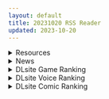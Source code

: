 ```yaml
---
layout: default
title: 20231020 RSS Reader
updated: 2023-10-20
---
```


<details class='content-parent'>
<summary>
Resources
</summary>
<details class='content-child'>
<summary>
<span class='rss-title'> [官方三语][自购][RJ01107266][やせうまロール]女装少年ヒーローのきみが邪悪な組織でTSして淫らな女幹部に堕ちるまんがートランスダークエグゼクティブー </span> <a class='rss-link' href='https://gmgard.com/gm123923' target='_blank'>&nbsp;</a>
<div class='rss-published'> 🕛 20231019 15:44:49</div>
</summary>
<img src="https://static.gmgard.us/Images/upload/18327192323285136.jpg" /><br /><p>TS性转恶堕战斗员系列，终于迎来了第三部~</p>
</details>
<details class='content-child'>
<summary>
<span class='rss-title'> [RJ01104045](同人音声)[パステル×トリップ]本当に深い耳奥"スタンプ"舐め ~お耳の奥に舌先をぐいぐい押し当てる≪深層圧着ASMR≫~[DL版] </span> <a class='rss-link' href='https://gmgard.com/gm123922' target='_blank'>&nbsp;</a>
<div class='rss-published'> 🕛 20231019 15:44:17</div>
</summary>
<img src="https://static.gmgard.us/Images/upload/20246192250079695.jpg" /><br /><p>パステル×トリップ 深层ASMR系列新作，能媲美妄想研究所的耳压音效，听感相当不错！三森太太一如既往稳定发挥。</p>
</details>
<details class='content-child'>
<summary>
<span class='rss-title'> [设定集] ARKNIGHTS OFFICIAL ARTWORKS VOL.1 RESET 明日方舟官方美术设定集 Vol.1 RESET 重置版 </span> <a class='rss-link' href='https://gmgard.com/gm123914' target='_blank'>&nbsp;</a>
<div class='rss-published'> 🕛 20231019 15:36:40</div>
</summary>
<img src="https://static.gmgard.us/Images/upload/88781182125281109.jpg" /><br /><p>资源来源网络 &nbsp; 非自购</p>
</details>
<details class='content-child'>
<summary>
<span class='rss-title'> [UNiSONSHIFT:Blossom] 君の名残は静かに揺れて / 君之余影静静地摇曳着 汉化硬盘版[旧汉化重译][SOAR団][1.12G][BDOD] </span> <a class='rss-link' href='https://www.south-plus.net/read.php?tid=1980133' target='_blank'>&nbsp;</a>
<div class='rss-published'> 🕛 20231019 15:11:48</div>
</summary>
[url=https://sm.ms/image/MvXkGoeZdBQHi1q]<img src='https://s2.loli.net/2023/10/19/MvXkGoeZdBQHi1q.jpg'/>[/url]
开发品牌：UNiSONSHIFT:Blossom
发售日期：2010-05-28
原       画：伊東雑音 , ぺろ(Pero、本田たまのすけ) , 笹倉綾人
脚       本：シナリオ    ..
</details>
<details class='content-child'>
<summary>
<span class='rss-title'> [无修正][未知字幕组][ビーム エンタテインメント] 居候天国 1+2 </span> <a class='rss-link' href='https://gmgard.com/gm123918' target='_blank'>&nbsp;</a>
<div class='rss-published'> 🕛 20231019 12:27:27</div>
</summary>
<img src="https://iili.io/JFLkI6v.gif" /><br /><p>男主双亲在国外 只能借助婶婶家 婶婶拿男主女装的照片威胁 要求天天跟婶婶做 做完之后两姐妹也加入战斗</p>
</details>
<details class='content-child'>
<summary>
<span class='rss-title'> [里番合集]2023年09月里番合集×8部合集 </span> <a class='rss-link' href='https://gmgard.com/gm123917' target='_blank'>&nbsp;</a>
<div class='rss-published'> 🕛 20231019 12:23:43</div>
</summary>
<img src="https://static.gmgard.us/Images/upload/28346191141320727.jpg" /><br /><p>OVA ツンデロシリーズ ＃1.jpg
OVA ツンデロシリーズ ＃2.jpg
くノ一○○伝 紫陽花 第二話 悪徳商人、越後屋 白濁に咲くは悪の華.jpg
ナイトテール 第一話 私は夢魔を倒すもの、ナイトテール！.jpg
告白…… ～ふわパイオトナギャルの覚悟～.jpg
図書室ノ彼女 THE ANIMATION 第6巻 ～女教師ガ堕チルマデ（後編）～.jpg
種付おじさんとパパっ子JD○○生活 T</p>
</details>
<details class='content-child'>
<summary>
<span class='rss-title'> [官方中字][自购][RJ01099196](同人音声)[青春×フェティシズム]JK精灵的异世界孕活~高个子丰满黑暗精灵的全力甜蜜榨精~ </span> <a class='rss-link' href='https://gmgard.com/gm123915' target='_blank'>&nbsp;</a>
<div class='rss-published'> 🕛 20231019 12:23:22</div>
</summary>
<img src="https://static.gmgard.us/Images/upload/14151190410457708.jpg" /><br /><p>系列第4作！黑皮精灵公主登场！！！今天刚发的季度绩效马上就拿来购入了！！前作我也投了不妨大家去支持下</p>
</details>

</details>
<details class='content-parent'>
<summary>
News
</summary>
<details class='content-child'>
<summary>
<span class='rss-title'> 3D紳士動作冒險《無盡迷宮：惡女末途》11月登上Steam，R18 DLC免費使用 </span> <a class='rss-link' href='https://www.4gamers.com.tw/news/detail/60363/widow-in-the-endless-labyrinth-coming-to-steam-on-november' target='_blank'>&nbsp;</a>
<div class='rss-published'> 🕛 20231019 11:42:53</div>
</summary>
<img src="https://img.4gamers.com.tw/news-image/874493f1-b5c2-4f55-a7bf-5b2ce033d83e.jpg"/>
那個方舟之後又有新作了
</details>

</details>
<details class='content-parent'>
<summary>
DLsite Game Ranking
</summary>
<details class='content-child'>
<summary>
<span class='rss-title'> ハチナ怪異譚 [八角家] </span> <a class='rss-link' href='https://www.dlsite.com/maniax/work/=/product_id/RJ431925.html' target='_blank'>&nbsp;</a>
<div class='rss-published'> 🕛 20231020 13:09:03</div>
</summary>
<img src ="http://img.dlsite.jp/modpub/images2/work/doujin/RJ432000/RJ431925_img_main.jpg"/><br/>ぴっちりインナー和装少女が催眠・拘束・状態異常まみれになりながら戦う濃厚Hアクション
</details>
<details class='content-child'>
<summary>
<span class='rss-title'> 護身術道場 秘密のNTRレッスン [WAKUWAKU] </span> <a class='rss-link' href='https://www.dlsite.com/maniax/work/=/product_id/RJ01053661.html' target='_blank'>&nbsp;</a>
<div class='rss-published'> 🕛 20231020 13:09:03</div>
</summary>
<img src ="http://img.dlsite.jp/modpub/images2/work/doujin/RJ01054000/RJ01053661_img_main.jpg"/><br/>これはシミュレーション系のエロゲーで、ユーモアな要素が盛り込まれています。
</details>
<details class='content-child'>
<summary>
<span class='rss-title'> 護身術道場 秘密のNTRレッスン -葵編- [WAKUWAKU] </span> <a class='rss-link' href='https://www.dlsite.com/maniax/work/=/product_id/RJ01083821.html' target='_blank'>&nbsp;</a>
<div class='rss-published'> 🕛 20231020 13:09:03</div>
</summary>
<img src ="http://img.dlsite.jp/modpub/images2/work/doujin/RJ01084000/RJ01083821_img_main.jpg"/><br/>護身術道場 秘密のNTRレッスンのDLCをプレイする為には、別途ゲーム本体が必要です。山神の娘である葵ちゃんと主人公のストーリーを描いています。
</details>
<details class='content-child'>
<summary>
<span class='rss-title'> 忍堕とし [まろん☆まろん] </span> <a class='rss-link' href='https://www.dlsite.com/maniax/work/=/product_id/RJ01052320.html' target='_blank'>&nbsp;</a>
<div class='rss-published'> 🕛 20231020 13:09:03</div>
</summary>
<img src ="http://img.dlsite.jp/modpub/images2/work/doujin/RJ01053000/RJ01052320_img_main.jpg"/><br/>クリックで簡単に調教が楽しめる おさわり調教シミュレーションゲーム!!!たくさんのシーンがあるため、飽きることなく調教を楽しめます!!!調教シーンはフルアニメ&フルボイス! Live2Dを利用したぬるぬると動くアニメーション調教を、ぜひ体感してください!
</details>
<details class='content-child'>
<summary>
<span class='rss-title'> 駆動妖精アイディールレイズ [Riez-ON] </span> <a class='rss-link' href='https://www.dlsite.com/maniax/work/=/product_id/RJ406835.html' target='_blank'>&nbsp;</a>
<div class='rss-published'> 🕛 20231020 13:09:03</div>
</summary>
<img src ="http://img.dlsite.jp/modpub/images2/work/doujin/RJ407000/RJ406835_img_main.jpg"/><br/>「舞え、超音速の機械妖精」近未来SFハイスピード3Dアクションへようこそ
</details>

</details>
<details class='content-parent'>
<summary>
DLsite Voice Ranking
</summary>
<details class='content-child'>
<summary>
<span class='rss-title'> ★10/22まで限定特典付き★双子ロリ爆乳の媚び媚びお兄ちゃん誘惑【ロリ爆乳の双子が大好きなお兄ちゃんをメロメロにして、気持ちいいお漏らしぴゅっぴゅをさせる話】 [常世常闇所々] </span> <a class='rss-link' href='https://www.dlsite.com/maniax/work/=/product_id/RJ01096800.html' target='_blank'>&nbsp;</a>
<div class='rss-published'> 🕛 20231020 13:09:06</div>
</summary>
<img src ="http://img.dlsite.jp/modpub/images2/work/doujin/RJ01097000/RJ01096800_img_main.jpg"/><br/>ロリ爆乳の双子が大好きな親戚のお兄ちゃんを誘惑して、メロメロにさせてしまう甘々なマゾ向けの話です。女の子達に結婚を迫られるお兄ちゃん…左右から柔らかくて大きいおっぱいを押し付けられたり、耳を小さなお口でしゃぶられたり、少しずつ双子の魅力にハマっていきます…お兄ちゃんは魅惑的なロリ姉妹に負けてしまうのでしょうか?CV みもりあいの様
</details>
<details class='content-child'>
<summary>
<span class='rss-title'> チンカス掃除までしてくれる世話焼きな妹JKとの生活 [スイカ熟成保証委員会] </span> <a class='rss-link' href='https://www.dlsite.com/maniax/work/=/product_id/RJ01086281.html' target='_blank'>&nbsp;</a>
<div class='rss-published'> 🕛 20231020 13:09:06</div>
</summary>
<img src ="http://img.dlsite.jp/modpub/images2/work/doujin/RJ01087000/RJ01086281_img_main.jpg"/><br/>ある日、リビングでうたた寝をしていたあなたは、下腹部の妙な快感で目を覚ます。 美奈穂があなたのペニスを咥え、舌と唇で丹念にチンカス掃除をしていた──
</details>
<details class='content-child'>
<summary>
<span class='rss-title'> JK精灵的异世界孕活 ～高个子丰满黑暗精灵的全力甜蜜榨精～ [青春×フェティシズム] </span> <a class='rss-link' href='https://www.dlsite.com/maniax/work/=/product_id/RJ01099196.html' target='_blank'>&nbsp;</a>
<div class='rss-published'> 🕛 20231020 13:09:06</div>
</summary>
<img src ="http://img.dlsite.jp/modpub/images2/work/doujin/RJ01100000/RJ01099196_img_main.jpg"/><br/>「甜蜜逆强〇」×「无知丰满黑暗精灵」×「异文化青春交流」你喜欢黑暗精灵吗? 这个黑暗精灵,无论哪里都十分丰满♪她将用压倒性的身体从你身上榨取精液♪ 被巨大的黑暗精灵的身体包裹,被逐渐地榨干精液的快感…你想尝试一下吗?
</details>
<details class='content-child'>
<summary>
<span class='rss-title'> 【美食攻略】Delicious!讓人肉好吃的秘訣【中文音聲】 [Night Story 夜來聲聆] </span> <a class='rss-link' href='https://www.dlsite.com/maniax/work/=/product_id/RJ01106556.html' target='_blank'>&nbsp;</a>
<div class='rss-published'> 🕛 20231020 13:09:06</div>
</summary>
<img src ="http://img.dlsite.jp/modpub/images2/work/doujin/RJ01107000/RJ01106556_img_main.jpg"/><br/>早上醒來,你發現自己躺在一個陌生的地方,手腳還被銬著,看著面帶笑容的女同事予晨興致勃勃進行烹飪的事前準備,踩著輕快腳步慢慢逼近,強烈的恐懼感瞬間湧上你的心頭.....
</details>
<details class='content-child'>
<summary>
<span class='rss-title'> 【透き通る低音】隣の席の一ノ瀬さん。クールでダウナーな彼女との駆け引きえっち。 [桃色みんと] </span> <a class='rss-link' href='https://www.dlsite.com/maniax/work/=/product_id/RJ01075068.html' target='_blank'>&nbsp;</a>
<div class='rss-published'> 🕛 20231020 13:09:06</div>
</summary>
<img src ="http://img.dlsite.jp/modpub/images2/work/doujin/RJ01076000/RJ01075068_img_main.jpg"/><br/>あるきっかけで、“隣の席の一ノ瀬さん”のセフレになる事に…。お互いがヤりたい時にヤる関係…。そのクールな性格からは想像できない程に、彼女の性欲は強くて…。手コキする彼女の手が少し冷たい事…。彼女の秘所が火傷しそうなほどに熱い事…。最奥を突けば押し殺すように吐息を漏らす事を…。”僕”は知っている…。「私らセフレでしょ?何の用かって…セックスしかないじゃん…」
</details>

</details>
<details class='content-parent'>
<summary>
DLsite Comic Ranking
</summary>
<details class='content-child'>
<summary>
<span class='rss-title'> 女装少年ヒーローのきみが邪悪な組織でTSして淫らな女幹部に堕ちるまんがートランスダークエグゼクティブー [やせうまロール] </span> <a class='rss-link' href='https://www.dlsite.com/maniax/work/=/product_id/RJ01107266.html' target='_blank'>&nbsp;</a>
<div class='rss-published'> 🕛 20231020 13:09:08</div>
</summary>
<img src ="http://img.dlsite.jp/modpub/images2/work/doujin/RJ01108000/RJ01107266_img_main.jpg"/><br/>ピッチリスゥツの女装少年ヒーローが心の闇をくすぐられTS!むっちりギチギチ緊縛スゥツの巨乳女幹部に堕ちる!淫紋やニプルファックも!前作見てなくても大丈夫!裸なし全編テカテカツヤツヤラバースーツ!
</details>
<details class='content-child'>
<summary>
<span class='rss-title'> ヒル○ャールの肉床～波沫の章～ [可老家] </span> <a class='rss-link' href='https://www.dlsite.com/maniax/work/=/product_id/RJ01100852.html' target='_blank'>&nbsp;</a>
<div class='rss-published'> 🕛 20231020 13:09:08</div>
</summary>
<img src ="http://img.dlsite.jp/modpub/images2/work/doujin/RJ01101000/RJ01100852_img_main.jpg"/><br/>敗北したヒロインが魔物に捕まり、日々輪姦され、やがて孕み袋肉奴隷に堕ちる話。
</details>
<details class='content-child'>
<summary>
<span class='rss-title'> 熱血女装少年ヒーローのキミがメンヘラ女にTSしてモブ♀戦闘員に堕ちる漫画 -邪淫TS洗脳 トランス・モブ・セントーインR- [やせうまロール] </span> <a class='rss-link' href='https://www.dlsite.com/maniax/work/=/product_id/RJ01075623.html' target='_blank'>&nbsp;</a>
<div class='rss-published'> 🕛 20231020 13:09:08</div>
</summary>
<img src ="http://img.dlsite.jp/modpub/images2/work/doujin/RJ01076000/RJ01075623_img_main.jpg"/><br/>ラバースーツのピッチリ少年ヒーローが、悪の組織で性依存のメンヘラ♀モブ戦闘員に悪堕ちTS!!前日譚同梱で前作読んでなくても楽しめます!トータル40P越え!
</details>
<details class='content-child'>
<summary>
<span class='rss-title'> 夏のヤリなおし4 [水蓮の宿] </span> <a class='rss-link' href='https://www.dlsite.com/maniax/work/=/product_id/RJ01073324.html' target='_blank'>&nbsp;</a>
<div class='rss-published'> 🕛 20231020 13:09:08</div>
</summary>
<img src ="http://img.dlsite.jp/modpub/images2/work/doujin/RJ01074000/RJ01073324_img_main.jpg"/><br/>夏×田舎×隣家の美人母×汗だくセックス  誰もが一度は夢想し求めたであろう 最高の‘夏’をサークル‘水蓮の宿’が描き出す  幼馴染の母(元教師)xかつての教え子
</details>
<details class='content-child'>
<summary>
<span class='rss-title'> 女装少年ヒーローのキミが女体化してモブ♀戦闘員に堕ちる漫画-邪淫TS洗脳トランス・モブ・セントーイン!- [やせうまロール] </span> <a class='rss-link' href='https://www.dlsite.com/maniax/work/=/product_id/RJ01038460.html' target='_blank'>&nbsp;</a>
<div class='rss-published'> 🕛 20231020 13:09:08</div>
</summary>
<img src ="http://img.dlsite.jp/modpub/images2/work/doujin/RJ01039000/RJ01038460_img_main.jpg"/><br/>TSし、肉欲に狂い、ラバースーツの女戦闘員に堕ちる!代替の効く惨めなモブ戦闘員に堕ちていく様をネットリ33Pで描きました。悪堕ちしたいMのアナタも、悪堕ちを楽しみたいSのアナタもどうぞ!全編ぴっちりスーツ!
</details>

</details>
